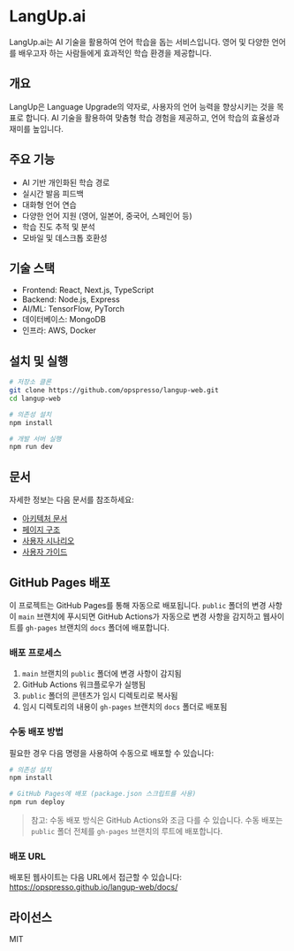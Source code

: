 # LangUp.ai

LangUp.ai는 AI 기술을 활용하여 언어 학습을 돕는 서비스입니다. 영어 및 다양한 언어를 배우고자 하는 사람들에게 효과적인 학습 환경을 제공합니다.

## 개요

LangUp은 Language Upgrade의 약자로, 사용자의 언어 능력을 향상시키는 것을 목표로 합니다. AI 기술을 활용하여 맞춤형 학습 경험을 제공하고, 언어 학습의 효율성과 재미를 높입니다.

## 주요 기능

- AI 기반 개인화된 학습 경로
- 실시간 발음 피드백
- 대화형 언어 연습
- 다양한 언어 지원 (영어, 일본어, 중국어, 스페인어 등)
- 학습 진도 추적 및 분석
- 모바일 및 데스크톱 호환성

## 기술 스택

- Frontend: React, Next.js, TypeScript
- Backend: Node.js, Express
- AI/ML: TensorFlow, PyTorch
- 데이터베이스: MongoDB
- 인프라: AWS, Docker

## 설치 및 실행

```bash
# 저장소 클론
git clone https://github.com/opspresso/langup-web.git
cd langup-web

# 의존성 설치
npm install

# 개발 서버 실행
npm run dev
```

## 문서

자세한 정보는 다음 문서를 참조하세요:

- [아키텍처 문서](./docs/ARCHITECTURE.md)
- [페이지 구조](./docs/PAGES.md)
- [사용자 시나리오](./docs/SCENARIOS.md)
- [사용자 가이드](./docs/USER_GUIDE.md)

## GitHub Pages 배포

이 프로젝트는 GitHub Pages를 통해 자동으로 배포됩니다. `public` 폴더의 변경 사항이 `main` 브랜치에 푸시되면 GitHub Actions가 자동으로 변경 사항을 감지하고 웹사이트를 `gh-pages` 브랜치의 `docs` 폴더에 배포합니다.

### 배포 프로세스

1. `main` 브랜치의 `public` 폴더에 변경 사항이 감지됨
2. GitHub Actions 워크플로우가 실행됨
3. `public` 폴더의 콘텐츠가 임시 디렉토리로 복사됨
4. 임시 디렉토리의 내용이 `gh-pages` 브랜치의 `docs` 폴더로 배포됨

### 수동 배포 방법

필요한 경우 다음 명령을 사용하여 수동으로 배포할 수 있습니다:

```bash
# 의존성 설치
npm install

# GitHub Pages에 배포 (package.json 스크립트를 사용)
npm run deploy
```

> 참고: 수동 배포 방식은 GitHub Actions와 조금 다를 수 있습니다. 수동 배포는 `public` 폴더 전체를 `gh-pages` 브랜치의 루트에 배포합니다.

### 배포 URL

배포된 웹사이트는 다음 URL에서 접근할 수 있습니다:
https://opspresso.github.io/langup-web/docs/

## 라이선스

MIT
